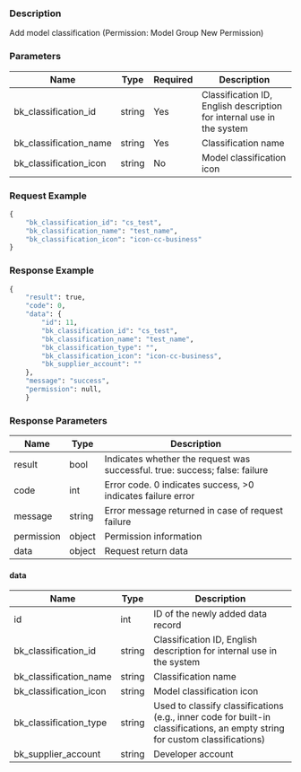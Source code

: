 ### Description

Add model classification (Permission: Model Group New Permission)

### Parameters

| Name                   | Type   | Required | Description                                                           |
|------------------------|--------|----------|-----------------------------------------------------------------------|
| bk_classification_id   | string | Yes      | Classification ID, English description for internal use in the system |
| bk_classification_name | string | Yes      | Classification name                                                   |
| bk_classification_icon | string | No       | Model classification icon                                             |

### Request Example

```python
{
    "bk_classification_id": "cs_test",
    "bk_classification_name": "test_name",
    "bk_classification_icon": "icon-cc-business"
}
```

### Response Example

```python
{
    "result": true,
    "code": 0,
    "data": {
        "id": 11,
        "bk_classification_id": "cs_test",
        "bk_classification_name": "test_name",
        "bk_classification_type": "",
        "bk_classification_icon": "icon-cc-business",
        "bk_supplier_account": ""
    },
    "message": "success",
    "permission": null,
    }
```

### Response Parameters

| Name       | Type   | Description                                                                 |
|------------|--------|-----------------------------------------------------------------------------|
| result     | bool   | Indicates whether the request was successful. true: success; false: failure |
| code       | int    | Error code. 0 indicates success, >0 indicates failure error                 |
| message    | string | Error message returned in case of request failure                           |
| permission | object | Permission information                                                      |
| data       | object | Request return data                                                         |

#### data

| Name                   | Type   | Description                                                                                                                  |
|------------------------|--------|------------------------------------------------------------------------------------------------------------------------------|
| id                     | int    | ID of the newly added data record                                                                                            |
| bk_classification_id   | string | Classification ID, English description for internal use in the system                                                        |
| bk_classification_name | string | Classification name                                                                                                          |
| bk_classification_icon | string | Model classification icon                                                                                                    |
| bk_classification_type | string | Used to classify classifications (e.g., inner code for built-in classifications, an empty string for custom classifications) |
| bk_supplier_account    | string | Developer account                                                                                                            |
